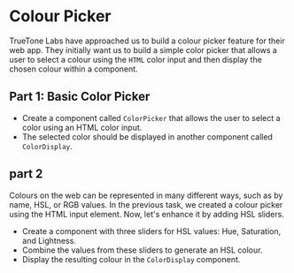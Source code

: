 # Colour Picker

TrueTone Labs have approached us to build a colour picker feature for their web app. They initially want us to build a simple color picker that allows a user to select a colour using the `HTML` color input and then display the chosen colour within a component.

## Part 1: Basic Color Picker

- Create a component called `ColorPicker` that allows the user to select a color using an HTML color input.
- The selected color should be displayed in another component called `ColorDisplay`.

## part 2

Colours on the web can be represented in many different ways, such as by name, HSL, or RGB values. In the previous task, we created a colour picker using the HTML input element. Now, let's enhance it by adding HSL sliders.

- Create a component with three sliders for HSL values: Hue, Saturation, and Lightness.
- Combine the values from these sliders to generate an HSL colour.
- Display the resulting colour in the `ColorDisplay` component.
